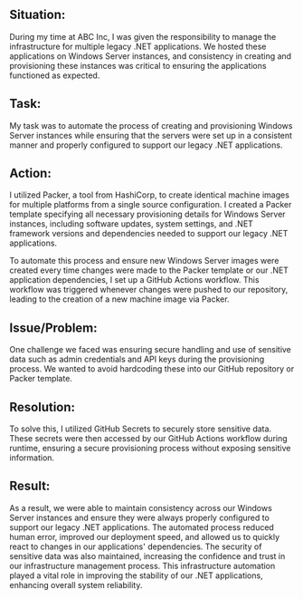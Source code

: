 <h2>Situation:</h2>
<p>During my time at ABC Inc, I was given the responsibility to manage the infrastructure for multiple legacy .NET applications. We hosted these applications on Windows Server instances, and consistency in creating and provisioning these instances was critical to ensuring the applications functioned as expected.</p>

<h2>Task:</h2>
<p>My task was to automate the process of creating and provisioning Windows Server instances while ensuring that the servers were set up in a consistent manner and properly configured to support our legacy .NET applications.</p>

<h2>Action:</h2>
<p>I utilized Packer, a tool from HashiCorp, to create identical machine images for multiple platforms from a single source configuration. I created a Packer template specifying all necessary provisioning details for Windows Server instances, including software updates, system settings, and .NET framework versions and dependencies needed to support our legacy .NET applications.</p>

<p>To automate this process and ensure new Windows Server images were created every time changes were made to the Packer template or our .NET application dependencies, I set up a GitHub Actions workflow. This workflow was triggered whenever changes were pushed to our repository, leading to the creation of a new machine image via Packer.</p>

<h2>Issue/Problem:</h2>
<p>One challenge we faced was ensuring secure handling and use of sensitive data such as admin credentials and API keys during the provisioning process. We wanted to avoid hardcoding these into our GitHub repository or Packer template.</p>

<h2>Resolution:</h2>
<p>To solve this, I utilized GitHub Secrets to securely store sensitive data. These secrets were then accessed by our GitHub Actions workflow during runtime, ensuring a secure provisioning process without exposing sensitive information.</p>

<h2>Result:</h2>
<p>As a result, we were able to maintain consistency across our Windows Server instances and ensure they were always properly configured to support our legacy .NET applications. The automated process reduced human error, improved our deployment speed, and allowed us to quickly react to changes in our applications' dependencies. The security of sensitive data was also maintained, increasing the confidence and trust in our infrastructure management process. This infrastructure automation played a vital role in improving the stability of our .NET applications, enhancing overall system reliability.</p>
